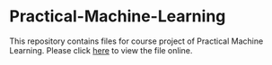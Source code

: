 # Practical-Machine-Learning

This repository contains files for course project of Practical Machine Learning.
Please click [here](http://mudit2013.github.io/Practical-Machine-Learning) to view the file online.


